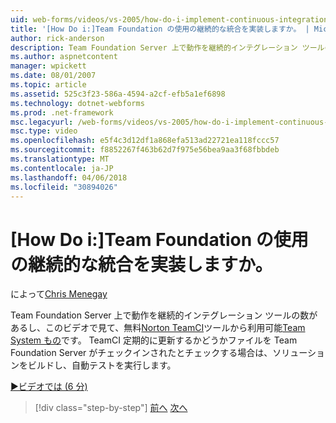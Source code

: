 ```yaml
---
uid: web-forms/videos/vs-2005/how-do-i-implement-continuous-integration-with-team-foundation
title: '[How Do i:]Team Foundation の使用の継続的な統合を実装しますか。 | Microsoft Docs'
author: rick-anderson
description: Team Foundation Server 上で動作を継続的インテグレーション ツールのいくつかと、このビデオで見て空き Norton TeamCI ツール使えませんしています.
ms.author: aspnetcontent
manager: wpickett
ms.date: 08/01/2007
ms.topic: article
ms.assetid: 525c3f23-586a-4594-a2cf-efb5a1ef6898
ms.technology: dotnet-webforms
ms.prod: .net-framework
msc.legacyurl: /web-forms/videos/vs-2005/how-do-i-implement-continuous-integration-with-team-foundation
msc.type: video
ms.openlocfilehash: e5f4c3d12df1a868efa513ad22721ea118fccc57
ms.sourcegitcommit: f8852267f463b62d7f975e56bea9aa3f68fbbdeb
ms.translationtype: MT
ms.contentlocale: ja-JP
ms.lasthandoff: 04/06/2018
ms.locfileid: "30894026"
---
```

<a name="how-do-i-implement-continuous-integration-with-team-foundation"></a>[How Do i:]Team Foundation の使用の継続的な統合を実装しますか。
====================
によって[Chris Menegay](https://twitter.com/CMenegay)

Team Foundation Server 上で動作を継続的インテグレーション ツールの数があるし、このビデオで見て、無料[Norton TeamCI](http://teamsystemrocks.com/files/12/tools/entry1018.aspx)ツールから利用可能[Team System もの](http://teamsystemrocks.com/)です。 TeamCI 定期的に更新するかどうかファイルを Team Foundation Server がチェックインされたとチェックする場合は、ソリューションをビルドし、自動テストを実行します。

[&#9654;ビデオでは (6 分)](https://channel9.msdn.com/Blogs/ASP-NET-Site-Videos/how-do-i-implement-continuous-integration-with-team-foundation)

> [!div class="step-by-step"]
> [前へ](how-do-i-discover-application-changes-prior-to-deployment.md)
> [次へ](how-do-i-automate-testing-using-team-build.md)
